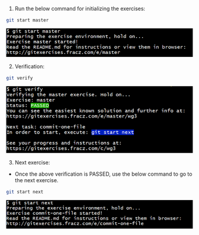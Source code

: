 1. Run the below command for initializing the exercises:
```bash
git start master
```

![screenshot](https://github.com/saimanasak/git-and-github/blob/main/practice/git_exercises/assets/git_start_master.png)

2. Verification:
```bash
git verify
```

![screenshot](https://github.com/saimanasak/git-and-github/blob/main/practice/git_exercises/assets/git_verify_initial.png)

3. Next exercise:
- Once the above verification is PASSED, use the below command to go to the next exercise.
```bash
git start next
```

![screenshot](https://github.com/saimanasak/git-and-github/blob/main/practice/git_exercises/assets/git_start_next.png)